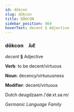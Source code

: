 ```yaml
---
id: dökcon
slug: dökcon
title: DÖKCON
sidebar_position: 464
hoverText: decent § Adjective
---
```


### dökcon&emsp;<span kind="abugida">ʌ̑ıꞇ̃</span>

*decent* **§** Adjective

**Verb**: to be decent/virtuous

**Noun**: decency/virtuousness

**Modifier**: decent/virtuous

Dutch deugdzaam /ˈdøːxt.saːm/

*Germanic Language Family*